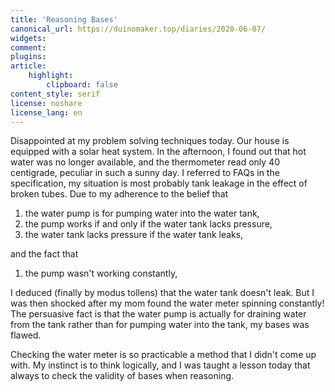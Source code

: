 ```yaml
---
title: 'Reasoning Bases'
canonical_url: https://duinomaker.top/diaries/2020-06-07/
widgets:
comment:
plugins:
article:
    highlight:
        clipboard: false
content_style: serif
license: noshare
license_lang: en
---
```


Disappointed at my problem solving techniques today. Our house is equipped with a solar heat system. In the afternoon, I found out that hot water was no longer available, and the thermometer read only 40 centigrade, peculiar in such a sunny day. I referred to FAQs in the specification, my situation is most probably tank leakage in the effect of broken tubes. Due to my adherence to the belief that

1. the water pump is for pumping water into the water tank,
2. the pump works if and only if the water tank lacks pressure,
3. the water tank lacks pressure if the water tank leaks,

and the fact that

1. the pump wasn't working constantly,

I deduced (finally by modus tollens) that the water tank doesn't leak. But I was then shocked after my mom found the water meter spinning constantly! The persuasive fact is that the water pump is actually for draining water from the tank rather than for pumping water into the tank, my bases was flawed.

Checking the water meter is so practicable a method that I didn't come up with. My instinct is to think logically, and I was taught a lesson today that always to check the validity of bases when reasoning.